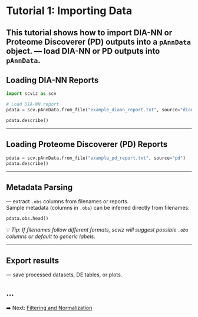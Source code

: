 # Tutorial 1: Importing Data

This tutorial shows how to import DIA-NN or Proteome Discoverer (PD) outputs into a `pAnnData` object.
 — load DIA-NN or PD outputs into `pAnnData`.  
---

## Loading DIA-NN Reports

```python
import scviz as scv

# Load DIA-NN report
pdata = scv.pAnnData.from_file("example_diann_report.txt", source="diann")

pdata.describe()
```

---

## Loading Proteome Discoverer (PD) Reports

```python
pdata = scv.pAnnData.from_file("example_pd_report.txt", source="pd")
pdata.describe()
```

---

## Metadata Parsing
— extract `.obs` columns from filenames or reports.  
Sample metadata (columns in `.obs`) can be inferred directly from filenames:

```python
pdata.obs.head()
```

💡 *Tip: If filenames follow different formats, scviz will suggest possible `.obs` columns or default to generic labels.*

---

## Export results
— save processed datasets, DE tables, or plots.

...
---
➡️ Next: [Filtering and Normalization](filtering.md)
